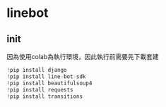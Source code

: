 # linebot

## init

因為使用colab為執行環境，因此執行前需要先下載套建

```python
!pip install django
!pip install line-bot-sdk
!pip install beautifulsoup4
!pip install requests
!pip install transitions
```
